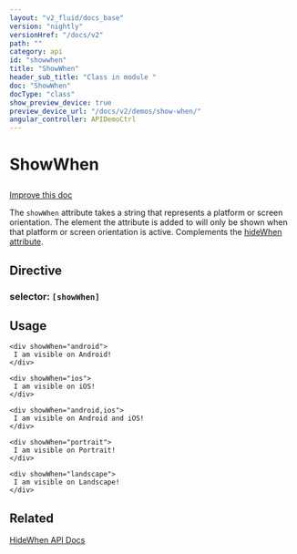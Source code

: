```yaml
---
layout: "v2_fluid/docs_base"
version: "nightly"
versionHref: "/docs/v2"
path: ""
category: api
id: "showwhen"
title: "ShowWhen"
header_sub_title: "Class in module "
doc: "ShowWhen"
docType: "class"
show_preview_device: true
preview_device_url: "/docs/v2/demos/show-when/"
angular_controller: APIDemoCtrl 
---
```










<h1 class="api-title">
<a name="show-when"></a>

ShowWhen






</h1>

<a class="improve-v2-docs" href='http://github.com/driftyco/ionic/edit/2.0//home/ubuntu/ionic/ionic/components/show-hide-when/show-hide-when.ts#L56'>
Improve this doc
</a>






<p>The <code>showWhen</code> attribute takes a string that represents a platform or screen orientation.
The element the attribute is added to will only be shown when that platform or screen orientation is active.
Complements the <a href="../HideWhen">hideWhen attribute</a>.</p>


<h2><a name="Directive"></a>Directive</h2>
<h3>selector: <code>[showWhen]</code></h3>
<!-- @usage tag -->

<h2><a name="usage"></a>Usage</h2>

<pre><code class="lang-html">&lt;div showWhen=&quot;android&quot;&gt;
 I am visible on Android!
&lt;/div&gt;

&lt;div showWhen=&quot;ios&quot;&gt;
 I am visible on iOS!
&lt;/div&gt;

&lt;div showWhen=&quot;android,ios&quot;&gt;
 I am visible on Android and iOS!
&lt;/div&gt;

&lt;div showWhen=&quot;portrait&quot;&gt;
 I am visible on Portrait!
&lt;/div&gt;

&lt;div showWhen=&quot;landscape&quot;&gt;
 I am visible on Landscape!
&lt;/div&gt;
</code></pre>




<!-- @property tags -->



<!-- instance methods on the class --><!-- related link -->

<h2><a name="related"></a>Related</h2>

<a href='../HideWhen'>HideWhen API Docs</a><!-- end content block -->


<!-- end body block -->


